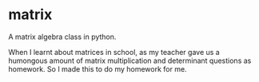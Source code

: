 # matrix
A matrix algebra class in python.

When I learnt about matrices in school, as my teacher gave us a humongous amount of matrix multiplication and determinant questions as homework. So I made this to do my homework for me.
